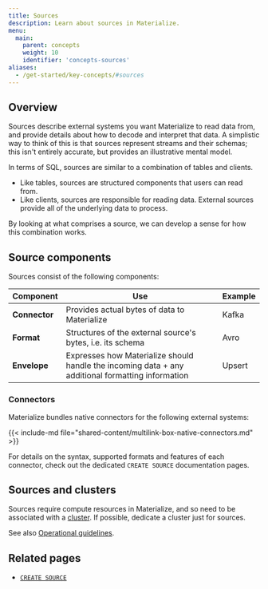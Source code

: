 ```yaml
---
title: Sources
description: Learn about sources in Materialize.
menu:
  main:
    parent: concepts
    weight: 10
    identifier: 'concepts-sources'
aliases:
  - /get-started/key-concepts/#sources
---
```


## Overview

Sources describe external systems you want Materialize to read data from, and
provide details about how to decode and interpret that data. A simplistic way to
think of this is that sources represent streams and their schemas; this isn't
entirely accurate, but provides an illustrative mental model.

In terms of SQL, sources are similar to a combination of tables and
clients.

- Like tables, sources are structured components that users can read from.
- Like clients, sources are responsible for reading data. External
  sources provide all of the underlying data to process.

By looking at what comprises a source, we can develop a sense for how this
combination works.

[//]: # "TODO(morsapaes) Add details about source persistence."

## Source components

Sources consist of the following components:

Component      | Use                                                                                               | Example
---------------|---------------------------------------------------------------------------------------------------|---------
**Connector**  | Provides actual bytes of data to Materialize                                                      | Kafka
**Format**     | Structures of the external source's bytes, i.e. its schema                                        | Avro
**Envelope**   | Expresses how Materialize should handle the incoming data + any additional formatting information | Upsert

### Connectors

Materialize bundles native connectors for the following external systems:

{{< include-md file="shared-content/multilink-box-native-connectors.md" >}}

For details on the syntax, supported formats and features of each connector, check out the dedicated `CREATE SOURCE` documentation pages.


## Sources and clusters

Sources require compute resources in Materialize, and so need to be associated
with a [cluster](/concepts/clusters/). If possible, dedicate a cluster just for
sources.

See also [Operational guidelines](/manage/operational-guidelines/).

## Related pages

- [`CREATE SOURCE`](/sql/create-source)
